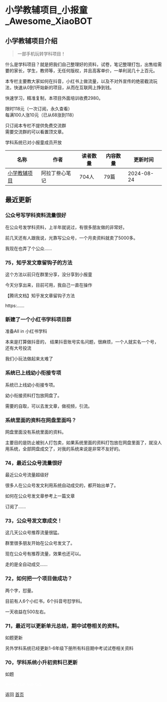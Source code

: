 # 小学教辅项目_小报童_Awesome_XiaoBOT

## 小学教辅项目介绍
> 一部手机玩转学科项目！    
    
什么是学科项目？就是把我们自己整理好的资料，试卷，笔记整理打包，出售给需要的家长，学生，教师等，无任何版权，并且高客单价，一单利润几十上百元。    
    
本专栏主要教大家如何在抖音，小红书上做流量，以及不对外宣传的绝密截流玩法，快速从0到1开始新的项目，从而在互联网上挣到钱。    
    
快速学习，精准复制，本项目外面培训收费2980。    
    
限时118元（一次订阅，永久查看）    
每满100人涨10元（已从68涨到118）    
    
只订阅本专栏不提供免费交流群    
需要交流群的可以看置顶文章。    
    
学科系统已对小报童成员开放  
  


|名称|作者|读者数量|内容数量|更新时间|
|---|---|---|---|---|
|[小学教辅项目](https://xiaobot.net/p/xueke?refer=9c3f1c95-a052-465a-9902-f6d75080262a)|阿拉丁叁心笔记|704人|79篇|2024-08-24|

## 最近更新
### 公众号写学科资料流量很好

在公众号发学科资料，上半年就说过，有很多朋友做的非常好。

前几天还有人跟我说，光靠写公众号，一个月卖资料就卖了5000多。

我现在也弄了个公众......

### 75，知乎发文章留钩子的方法

这个方法以前只在群里分享，没分享到小报童

今天分享出来，目前可用，我自己一直在操作

【腾讯文档】知乎发文章留钩子方法

https:......

### 新建了一个小红书学科项目群

准备AII in 小红书学科

本来是打算做抖音的， 结果抖音账号实名问题，很麻烦，一个人就实名一个号，还有大号投流

我们小玩法做起来太难了

### 系统已上线幼小衔接专项

系统已上线幼小衔接专项。

幼小衔接资料打包放网盘了。

需要的自取，可以去发文章，做视频，引流。

### 系统里面的资料在网盘里面吗？

网盘里面没有系统里面的资料。

主要目的是防止被别人打包卖，如果系统里面的资料打包放在网盘里面了，就没人用系统，全部网盘成交了，对我的系统来说是非常不友好的。

### 74，最近公众号流量很好

最近公众号流量超级好

很多人在公众号发文利用系统自动成交的，都开始出单了。

如何在公众号发文章参考上一篇文章

订阅了......

### 73，公众号发文章成交！

这几天公众号推荐流量很猛。

群里很多朋友开始在公众号发文了。

现在公众号有推荐流量，效果也还可以。

走的是全自动成交......

### 72，如何把一个项目做成功？

两个字，怼量。

目前有人6个小红书，6个抖音号怼学科。

一天收益在500左右。

### 71，最近可以更新单元总结，期中试卷相关的资料。

如题更新

另外学科系统已经更新1-6年级下册所有科目期中考试试卷相关资料

### 70，学科系统小升初资料已更新

如题


<a href="https://github.com/Reno9527/awesome-xiaobot" style="color: white; text-decoration: none;">awesome-xiaobot</a>

返回 [首页](../README.md)
